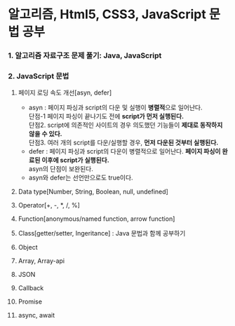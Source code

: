 # 알고리즘, Html5, CSS3, JavaScript 문법 공부   
    
### 1. 알고리즘 자료구조 문제 풀기: Java, JavaScript  
    
### 2. JavaScript 문법  
1. 페이지 로딩 속도 개선[asyn, defer]   
    - asyn : 페이지 파싱과 script의 다운 및 실행이 **병렬적**으로 일어난다.    
      단점-1  페이지 파싱이 끝나기도 전에 **script가 먼저 실행된다.**   
      단점2.  script에 의존적인 사이트의 경우 의도했던 기능들이 **제대로 동작하지 않을 수 있다.**   
      단점3.  여러 개의 script를 다운/실행할 경우, **먼저 다운된 것부터 실행된다.**    
    - defer : 페이지 파싱과 script의 다운이 병렬적으로 일어난다. **페이지 파싱이 완료된 이후에 script가 실행된다.**   
      asyn의 단점이 보완된다.    
    - asyn와 defer는 선언만으로도 true이다.   
              
2. Data type[Number, String, Boolean, null, undefined]   
3. Operator[+, -, *, /, %]   
4. Function[anonymous/named function, arrow function]   
5. Class[getter/setter, Ingeritance] : Java 문법과 함께 공부하기   
6. Object   
7. Array, Array-api   
8. JSON   
9. Callback   
10. Promise   
11. async, await   

